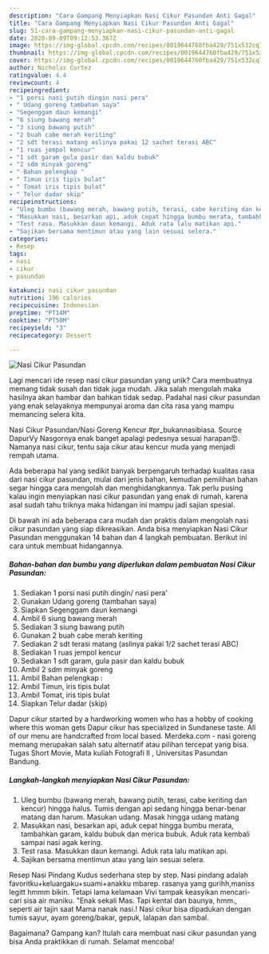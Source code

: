 ```yaml
---
description: "Cara Gampang Menyiapkan Nasi Cikur Pasundan Anti Gagal"
title: "Cara Gampang Menyiapkan Nasi Cikur Pasundan Anti Gagal"
slug: 51-cara-gampang-menyiapkan-nasi-cikur-pasundan-anti-gagal
date: 2020-09-09T09:12:53.367Z
image: https://img-global.cpcdn.com/recipes/0019644760fba429/751x532cq70/nasi-cikur-pasundan-foto-resep-utama.jpg
thumbnail: https://img-global.cpcdn.com/recipes/0019644760fba429/751x532cq70/nasi-cikur-pasundan-foto-resep-utama.jpg
cover: https://img-global.cpcdn.com/recipes/0019644760fba429/751x532cq70/nasi-cikur-pasundan-foto-resep-utama.jpg
author: Nicholas Cortez
ratingvalue: 4.4
reviewcount: 4
recipeingredient:
- "1 porsi nasi putih dingin nasi pera"
- " Udang goreng tambahan saya"
- "Segenggam daun kemangi"
- "6 siung bawang merah"
- "3 siung bawang putih"
- "2 buah cabe merah keriting"
- "2 sdt terasi matang aslinya pakai 12 sachet terasi ABC"
- "1 ruas jempol kencur"
- "1 sdt garam gula pasir dan kaldu bubuk"
- "2 sdm minyak goreng"
- " Bahan pelengkap "
- " Timun iris tipis bulat"
- " Tomat iris tipis bulat"
- " Telur dadar skip"
recipeinstructions:
- "Uleg bumbu (bawang merah, bawang putih, terasi, cabe keriting dan kencur) hingga halus. Tumis dengan api sedang hingga benar-benar matang dan harum. Masukan udang. Masak hingga udang matang"
- "Masukkan nasi, besarkan api, aduk cepat hingga bumbu merata, tambahkan garam, kaldu bubuk dan merica bubuk. Aduk rata kembali sampai nasi agak kering."
- "Test rasa. Masukkan daun kemangi. Aduk rata lalu matikan api."
- "Sajikan bersama mentimun atau yang lain sesuai selera."
categories:
- Resep
tags:
- nasi
- cikur
- pasundan

katakunci: nasi cikur pasundan 
nutrition: 196 calories
recipecuisine: Indonesian
preptime: "PT14M"
cooktime: "PT50M"
recipeyield: "3"
recipecategory: Dessert

---
```



![Nasi Cikur Pasundan](https://img-global.cpcdn.com/recipes/0019644760fba429/751x532cq70/nasi-cikur-pasundan-foto-resep-utama.jpg)

Lagi mencari ide resep nasi cikur pasundan yang unik? Cara membuatnya memang tidak susah dan tidak juga mudah. Jika salah mengolah maka hasilnya akan hambar dan bahkan tidak sedap. Padahal nasi cikur pasundan yang enak selayaknya mempunyai aroma dan cita rasa yang mampu memancing selera kita.

Nasi Cikur Pasundan/Nasi Goreng Kencur #pr_bukannasibiasa. Source DapurVy Nasgornya enak banget apalagi pedesnya sesuai harapan😍. Namanya nasi cikur, tentu saja cikur atau kencur muda yang menjadi rempah utama.

Ada beberapa hal yang sedikit banyak berpengaruh terhadap kualitas rasa dari nasi cikur pasundan, mulai dari jenis bahan, kemudian pemilihan bahan segar hingga cara mengolah dan menghidangkannya. Tak perlu pusing kalau ingin menyiapkan nasi cikur pasundan yang enak di rumah, karena asal sudah tahu triknya maka hidangan ini mampu jadi sajian spesial.


Di bawah ini ada beberapa cara mudah dan praktis dalam mengolah nasi cikur pasundan yang siap dikreasikan. Anda bisa menyiapkan Nasi Cikur Pasundan menggunakan 14 bahan dan 4 langkah pembuatan. Berikut ini cara untuk membuat hidangannya.

<!--inarticleads1-->

##### Bahan-bahan dan bumbu yang diperlukan dalam pembuatan Nasi Cikur Pasundan:

1. Sediakan 1 porsi nasi putih dingin/ nasi pera&#39;
1. Gunakan  Udang goreng (tambahan saya)
1. Siapkan Segenggam daun kemangi
1. Ambil 6 siung bawang merah
1. Sediakan 3 siung bawang putih
1. Gunakan 2 buah cabe merah keriting
1. Sediakan 2 sdt terasi matang (aslinya pakai 1/2 sachet terasi ABC)
1. Sediakan 1 ruas jempol kencur
1. Sediakan 1 sdt garam, gula pasir dan kaldu bubuk
1. Ambil 2 sdm minyak goreng
1. Ambil  Bahan pelengkap :
1. Ambil  Timun, iris tipis bulat
1. Ambil  Tomat, iris tipis bulat
1. Siapkan  Telur dadar (skip)


Dapur cikur started by a hardworking women who has a hobby of cooking where this woman gets Dapur cikur has specialized in Sundanese taste. All of our menu are handcrafted from local based. Merdeka.com - nasi goreng memang merupakan salah satu alternatif atau pilihan tercepat yang bisa. Tugas Short Movie, Mata kuliah Fotografi II , Universitas Pasundan Bandung. 

<!--inarticleads2-->

##### Langkah-langkah menyiapkan Nasi Cikur Pasundan:

1. Uleg bumbu (bawang merah, bawang putih, terasi, cabe keriting dan kencur) hingga halus. Tumis dengan api sedang hingga benar-benar matang dan harum. Masukan udang. Masak hingga udang matang
1. Masukkan nasi, besarkan api, aduk cepat hingga bumbu merata, tambahkan garam, kaldu bubuk dan merica bubuk. Aduk rata kembali sampai nasi agak kering.
1. Test rasa. Masukkan daun kemangi. Aduk rata lalu matikan api.
1. Sajikan bersama mentimun atau yang lain sesuai selera.


Resep Nasi Pindang Kudus sederhana step by step. Nasi pindang adalah favoritku+keluargaku+suami+anakku mbarep. rasanya yang gurihh,maniss legitt hmmm bikin. Tetapi lama kelamaan Vivi tampak keasyikan mencari-cari sisa air maniku. &#34;Enak sekali Mas. Tapi kental dan baunya, hmm., seperti air tajin saat Mama nanak nasi.! Nasi cikur bisa dipadukan dengan tumis sayur, ayam goreng/bakar, gepuk, lalapan dan sambal. 

Bagaimana? Gampang kan? Itulah cara membuat nasi cikur pasundan yang bisa Anda praktikkan di rumah. Selamat mencoba!
